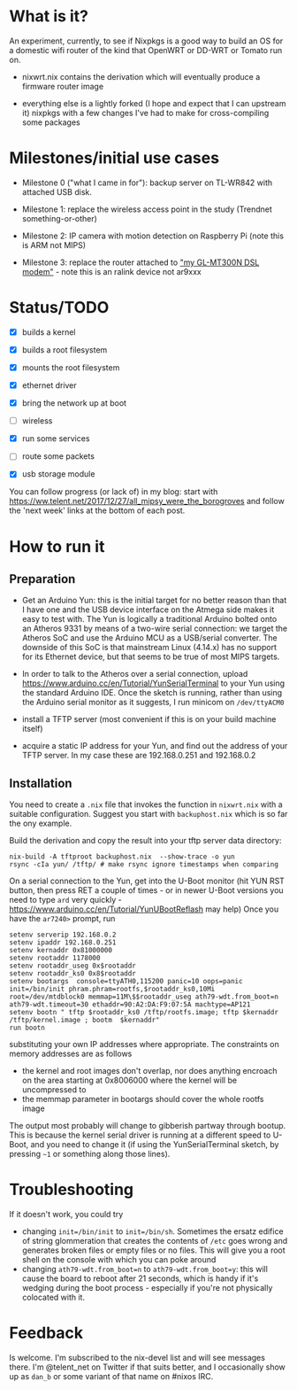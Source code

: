 # What is it?

An experiment, currently, to see if Nixpkgs is a good way to build an
OS for a domestic wifi router of the kind that OpenWRT or DD-WRT or
Tomato run on.

* nixwrt.nix contains the derivation which will eventually produce a
  firmware router image
  
* everything else is a lightly forked (I hope and expect that I can
  upstream it) nixpkgs with a few changes I've had to make for
  cross-compiling some packages

# Milestones/initial use cases

* Milestone 0 ("what I came in for"): backup server on TL-WR842 with
attached USB disk.

* Milestone 1: replace the wireless access point in the study
  (Trendnet something-or-other)

* Milestone 2: IP camera with motion detection on Raspberry Pi (note this is ARM not MIPS)

* Milestone 3: replace the router attached
  to ["my GL-MT300N DSL modem"](https://www.gl-inet.com/mt300n/) -
  note this is an ralink device not ar9xxx


# Status/TODO

- [x] builds a kernel
- [x] builds a root filesystem
- [x] mounts the root filesystem
- [x] ethernet driver
- [x] bring the network up at boot
- [ ] wireless
- [x] run some services
- [ ] route some packets
- [x] usb storage module


You can follow progress (or lack of) in my blog: start with
https://ww.telent.net/2017/12/27/all_mipsy_were_the_borogroves and
follow the 'next week' links at the bottom of each post.

# How to run it

## Preparation

* Get an Arduino Yun: this is the initial target for no better reason
than that I have one and the USB device interface on the Atmega side
makes it easy to test with.  The Yun is logically a traditional
Arduino bolted onto an Atheros 9331 by means of a two-wire serial
connection: we target the Atheros SoC and use the Arduino MCU as a
USB/serial converter.  The downside of this SoC is that mainstream
Linux (4.14.x) has no support for its Ethernet device, but that seems
to be true of most MIPS targets.

* In order to talk to the Atheros over a serial connection, upload
https://www.arduino.cc/en/Tutorial/YunSerialTerminal to your Yun using
the standard Arduino IDE.  Once the sketch is running, rather than
using the Arduino serial monitor as it suggests, I run minicom on
`/dev/ttyACM0`

* install a TFTP server (most convenient if this is on your build
machine itself)

* acquire a static IP address for your Yun, and find out the address of
your TFTP server.  In my case these are 192.168.0.251 and 192.168.0.2

## Installation

You need to create a `.nix` file that invokes the function in
`nixwrt.nix` with a suitable configuration.  Suggest you start with
`backuphost.nix` which is so far the ony example.

Build the derivation and copy the result into your tftp server data
directory:

    nix-build -A tftproot backuphost.nix  --show-trace -o yun
    rsync -cIa yun/ /tftp/ # make rsync ignore timestamps when comparing

On a serial connection to the Yun, get into the U-Boot monitor
(hit YUN RST button, then press RET a couple of times - or in newer
U-Boot versions you need to type `ard` very quickly -
https://www.arduino.cc/en/Tutorial/YunUBootReflash may help)
Once you have the `ar7240>` prompt, run

    setenv serverip 192.168.0.2 
    setenv ipaddr 192.168.0.251 
    setenv kernaddr 0x81000000
    setenv rootaddr 1178000
    setenv rootaddr_useg 0x$rootaddr
    setenv rootaddr_ks0 0x8$rootaddr
    setenv bootargs  console=ttyATH0,115200 panic=10 oops=panic init=/bin/init phram.phram=rootfs,$rootaddr_ks0,10Mi root=/dev/mtdblock0 memmap=11M\$$rootaddr_useg ath79-wdt.from_boot=n ath79-wdt.timeout=30 ethaddr=90:A2:DA:F9:07:5A machtype=AP121
    setenv bootn " tftp $rootaddr_ks0 /tftp/rootfs.image; tftp $kernaddr /tftp/kernel.image ; bootm  $kernaddr"
    run bootn
    
substituting your own IP addresses where appropriate.  The constraints
on memory addresses are as follows

* the kernel and root images don't overlap, nor does anything encroach
  on the area starting at 0x8006000 where the kernel will be
  uncompressed to
* the memmap parameter in bootargs should cover the whole rootfs image

The output most probably will change to gibberish partway through
bootup.  This is because the kernel serial driver is running at a
different speed to U-Boot, and you need to change it (if using the
YunSerialTerminal sketch, by pressing `~1` or something along those
lines).

# Troubleshooting

If it doesn't work, you could try

* changing `init=/bin/init` to `init=/bin/sh`.  Sometimes the ersatz
  edifice of string glommeration that creates the contents of `/etc`
  goes wrong and generates broken files or empty files or no files.
  This will give you a root shell on the console with which you can
  poke around
* changing `ath79-wdt.from_boot=n` to `ath79-wdt.from_boot=y`: this
  will cause the board to reboot after 21 seconds, which is handy if
  it's wedging during the boot process - especially if you're not
  physically colocated with it.
  
# Feedback

Is welcome.  I'm subscribed to the nix-devel list and will see
messages there.  I'm @telent_net on Twitter if that suits better, and
I occasionally show up as `dan_b` or some variant of that name on
#nixos IRC.
